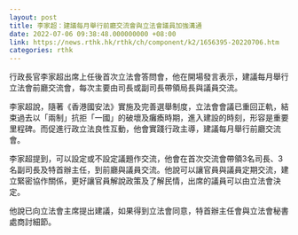 ```yaml
---
layout: post
title: 李家超：建議每月舉行前廳交流會與立法會議員加強溝通
date: 2022-07-06 09:38:48.000000000 +08:00
link: https://news.rthk.hk/rthk/ch/component/k2/1656395-20220706.htm
categories: rthk
---
```


行政長官李家超出席上任後首次立法會答問會，他在開場發言表示，建議每月舉行立法會前廳交流會，每次主要由司長或副司長帶領局長與議員交流。

李家超說，隨著《香港國安法》實施及完善選舉制度，立法會會議已重回正軌，結束過去以「兩制」抗拒「一國」的破壞及癱瘓時期，進入建設的時刻，形容是重要里程碑。而促進行政立法良性互動，他會實踐行政主導，建議每月舉行前廳交流會。

李家超提到，可以設定或不設定議題作交流，他會在首次交流會帶領3名司長、3名副司長及特首辦主任，到前廳與議員交流。他說可以讓官員與議員定期交流，建立緊密協作關係，更好讓官員解說政策及了解民情，出席的議員可以由立法會決定。

他說已向立法會主席提出建議，如果得到立法會同意，特首辦主任會與立法會秘書處商討細節。
